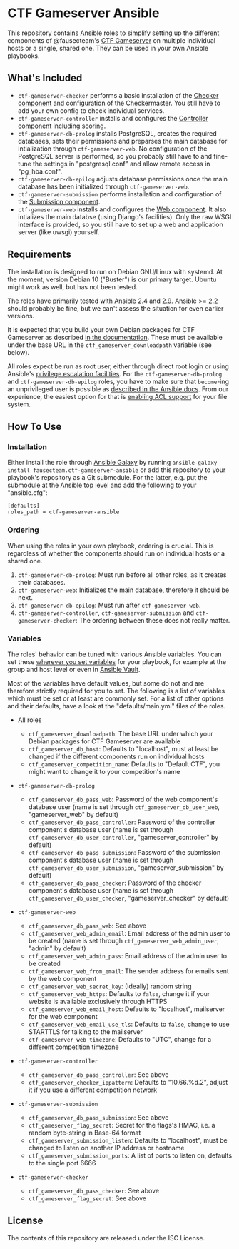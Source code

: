 CTF Gameserver Ansible
======================

This repository contains Ansible roles to simplify setting up the different components of @fausecteam's [CTF Gameserver](https://www.ctf-gameserver.org) on multiple individual hosts or a single, shared one. They can be used in your own Ansible playbooks.

What's Included
---------------
* `ctf-gameserver-checker` performs a basic installation of the [Checker component](https://www.ctf-gameserver.org/checker.html) and configuration of the Checkermaster. You still have to add your own config to check individual services.
* `ctf-gameserver-controller` installs and configures the [Controller component](https://www.ctf-gameserver.org/controller.html) including [scoring](TODO).
* `ctf-gameserver-db-prolog` installs PostgreSQL, creates the required databases, sets their permissions and preparses the main database for intialization through `ctf-gameserver-web`. No configuration of the PostgreSQL server is performed, so you probably still have to and fine-tune the settings in "postgresql.conf" and allow remote access in "pg_hba.conf".
* `ctf-gameserver-db-epilog` adjusts database permissions once the main database has been initialized through `ctf-gameserver-web`.
* `ctf-gameserver-submission` performs installation and configuration of the [Submission component](https://www.ctf-gameserver.org/flags.html#submission).
* `ctf-gameserver-web` installs and configures the [Web component](https://www.ctf-gameserver.org/web.html). It also intializes the main databse (using Django's facilities). Only the raw WSGI interface is provided, so you still have to set up a web and application server (like uwsgi) yourself.

Requirements
------------
The installation is designed to run on Debian GNU/Linux with systemd. At the moment, version Debian 10 ("Buster") is our primary target. Ubuntu might work as well, but has not been tested.

The roles have primarily tested with Ansible 2.4 and 2.9. Ansible >= 2.2 should probably be fine, but we can't assess the situation for even earlier versions.

It is expected that you build your own Debian packages for CTF Gameserver as described [in the documentation](TODO). These must be available under the base URL in the `ctf_gameserver_downloadpath` variable (see below).

All roles expect be run as root user, either through direct root login or using Ansible's [privilege escalation facilities](https://docs.ansible.com/ansible/2.4/become.html). For the `ctf-gameserver-db-prolog` and `ctf-gameserver-db-epilog` roles, you have to make sure that `become`-ing an unprivileged user is possible as [described in the Ansible docs](https://docs.ansible.com/ansible/2.4/become.html#becoming-an-unprivileged-user). From our experience, the easiest option for that is [enabling ACL support](https://help.ubuntu.com/community/FilePermissionsACLs#Enabling_ACLs_in_the_Filesystem) for your file system.

How To Use
----------
### Installation
Either install the role through [Ansible Galaxy](http://docs.ansible.com/ansible/latest/reference_appendices/galaxy.html) by running `ansible-galaxy install fausecteam.ctf-gameserver-ansible` or add this repository to your playbook's repository as a Git submodule. For the latter, e.g. put the submodule at the Ansible top level and add the following to your "ansible.cfg":

    [defaults]
    roles_path = ctf-gameserver-ansible

### Ordering
When using the roles in your own playbook, ordering is crucial. This is regardless of whether the components should run on individual hosts or a shared one.

1. `ctf-gameserver-db-prolog`: Must run before all other roles, as it creates their databases.
2. `ctf-gameserver-web`: Initializes the main database, therefore it should be next.
3. `ctf-gameserver-db-epilog`: Must run after `ctf-gameserver-web`.
4. `ctf-gameserver-controller`, `ctf-gameserver-submission` and `ctf-gameserver-checker`: The ordering between these does not really matter.

### Variables
The roles' behavior can be tuned with various Ansible variables. You can set these [wherever you set variables](https://docs.ansible.com/ansible/2.4/playbooks_variables.html#variable-precedence-where-should-i-put-a-variable) for your playbook, for example at the group and host level or even in [Ansible Vault](http://docs.ansible.com/ansible/2.4/vault.html).

Most of the variables have default values, but some do not and are therefore strictly required for you to set. The following is a list of variables which must be set or at least are commonly set. For a list of other options and their defaults, have a look at the "defaults/main.yml" files of the roles.

* All roles
    * `ctf_gameserver_downloadpath`: The  base URL under which your Debian packages for CTF Gameserver are available
    * `ctf_gameserver_db_host`: Defaults to "localhost", must at least be changed if the different components run on individual hosts
    * `ctf_gameserver_competition_name`: Defaults to "Default CTF", you might want to change it to your competition's name

* `ctf-gameserver-db-prolog`
    * `ctf_gameserver_db_pass_web`: Password of the web component's database user (name is set through `ctf_gameserver_db_user_web`, "gameserver_web" by default)
    * `ctf_gameserver_db_pass_controller`: Password of the controller component's database user (name is set through `ctf_gameserver_db_user_controller`, "gameserver_controller" by default)
    * `ctf_gameserver_db_pass_submission`: Password of the submission component's database user (name is set through `ctf_gameserver_db_user_submission`, "gameserver_submission" by default)
    * `ctf_gameserver_db_pass_checker`: Password of the checker component's database user (name is set through `ctf_gameserver_db_user_checker`, "gameserver_checker" by default)

* `ctf-gameserver-web`
    * `ctf_gameserver_db_pass_web`: See above
    * `ctf_gameserver_web_admin_email`: Email address of the admin user to be created (name is set
      through `ctf_gameserver_web_admin_user`, "admin" by default)
    * `ctf_gameserver_web_admin_pass`: Email address of the admin user to be created
    * `ctf_gameserver_web_from_email`: The sender address for emails sent by the web component
    * `ctf_gameserver_web_secret_key`: (Ideally) random string
    * `ctf_gameserver_web_https`: Defaults to `false`, change it if your website is available exclusively through HTTPS
    * `ctf_gameserver_web_email_host`: Defaults to "localhost", mailserver for the web component
    * `ctf_gameserver_web_email_use_tls`: Defaults to `false`, change to use STARTTLS for talking to the mailserver
    * `ctf_gameserver_web_timezone`: Defaults to "UTC", change for a different competition timezone

* `ctf-gameserver-controller`
    * `ctf_gameserver_db_pass_controller`: See above
    * `ctf_gameserver_checker_ippattern`: Defaults to "10.66.%d.2", adjust it if you use a different competition network

* `ctf-gameserver-submission`
    * `ctf_gameserver_db_pass_submission`: See above
    * `ctf_gameserver_flag_secret`: Secret for the flags's HMAC, i.e. a random byte-string in Base-64 format
    * `ctf_gameserver_submission_listen`: Defaults to "localhost", must be changed to listen on another IP address or hostname
    * `ctf_gameserver_submission_ports`: A list of ports to listen on, defaults to the single port 6666

* `ctf-gameserver-checker`
    * `ctf_gameserver_db_pass_checker`: See above
    * `ctf_gameserver_flag_secret`: See above

License
-------
The contents of this repository are released under the ISC License.
